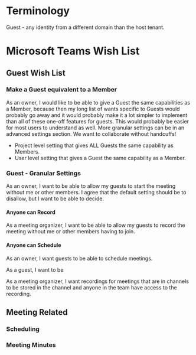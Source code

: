 

# Terminology
Guest - any identity from a different domain than the host tenant.

# Microsoft Teams Wish List

## Guest Wish List

### Make a Guest equivalent to a Member
As an owner, I would like to be able to give a Guest the same capabilities as a Member, because then my long list of wants specific to Guests would probably go away and it would probably make it a lot simpler to implement than all of these one-off features for guests. This would probably be easier for most users to understand as well.  More granular settings can be in an advanced settings section.  We want to collaborate without handcuffs!

  - Project level setting that gives ALL Guests the same capability as Members.
  - User level setting that gives a Guest the same capability as a Member. 

### Guest - Granular Settings
As an owner, I want to be able to allow my guests to start the meeting without me or other members.  I agree that the default setting should be to disallow, but I want to be able to decide. 

#### Anyone can Record
As a meeting organizer, I want to be able to allow my guests to record the meeting without me or other members having to join.  

#### Anyone can Schedule
As an owner, I want guests to be able to schedule meetings.

As a guest, I want to be

As a meeting organizer, I want recordings for meetings that are in channels to be stored in the channel and anyone in the team have access to the recording.


## Meeting Related

### Scheduling

### Meeting Minutes

